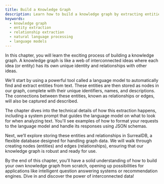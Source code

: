 ```yaml
---
title: Build a Knowledge Graph
description: Learn how to build a knowledge graph by extracting entities and relationships from text using a language model.
keywords:
  - knowledge graph
  - entity extraction
  - relationship extraction
  - natural language processing
  - language models
---
```


In this chapter, you will learn the exciting process of building a knowledge graph. A knowledge graph is like a web of interconnected ideas where each idea (or entity) has its own unique identity and relationships with other ideas.

We'll start by using a powerful tool called a language model to automatically find and extract entities from text. These entities are then stored as nodes in our graph, complete with their unique identifiers, names, and descriptions. The connections between these entities, known as relationships or edges, will also be captured and described.

The chapter dives into the technical details of how this extraction happens, including a system prompt that guides the language model on what to look for when analyzing text. You'll see examples of how to format your requests to the language model and handle its responses using JSON schemas.

Next, we’ll explore storing these entities and relationships in SurrealDB, a flexible database designed for handling graph data. We will walk through creating nodes (entities) and edges (relationships), ensuring that our knowledge graph is robust and ready for use.

By the end of this chapter, you'll have a solid understanding of how to build your own knowledge graph from scratch, opening up possibilities for applications like intelligent question answering systems or recommendation engines. Dive in and discover the power of interconnected data!